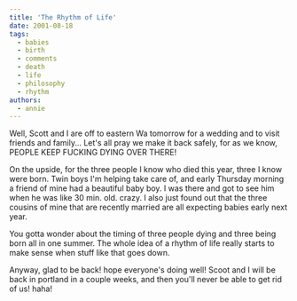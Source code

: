 ```yaml
---
title: 'The Rhythm of Life'
date: 2001-08-18
tags:
  - babies
  - birth
  - comments
  - death
  - life
  - philosophy
  - rhythm
authors:
  - annie
---
```


Well, Scott and I are off to eastern Wa tomorrow for a wedding and to visit friends and family... Let's all pray we make it back safely, for as we know, PEOPLE KEEP FUCKING DYING OVER THERE!

On the upside, for the three people I know who died this year, three I know were born. Twin boys I'm helping take care of, and early Thursday morning a friend of mine had a beautiful baby boy. I was there and got to see him when he was like 30 min. old. crazy. I also just found out that the three cousins of mine that are recently married are all expecting babies early next year.

You gotta wonder about the timing of three people dying and three being born all in one summer. The whole idea of a rhythm of life really starts to make sense when stuff like that goes down.

Anyway, glad to be back! hope everyone's doing well! Scoot and I will be back in portland in a couple weeks, and then you'll never be able to get rid of us! haha!
